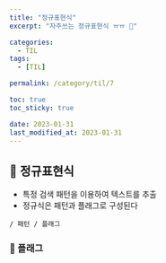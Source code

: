 ```yaml
---
title: "정규표현식"
excerpt: "자주쓰는 정규표현식 ㅠㅠ 🙂"

categories:
  - TIL
tags:
  - [TIL]

permalink: /category/til/7

toc: true
toc_sticky: true

date: 2023-01-31
last_modified_at: 2023-01-31
---
```


## 🦥 정규표현식
- 특정 검색 패턴을 이용하여 텍스트를 추출
- 정규식은 패턴과 플래그로 구성된다
```
/ 패턴 / 플래그
```

### 🌿 플래그